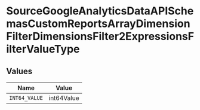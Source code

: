 # SourceGoogleAnalyticsDataAPISchemasCustomReportsArrayDimensionFilterDimensionsFilter2ExpressionsFilterValueType


## Values

| Name          | Value         |
| ------------- | ------------- |
| `INT64_VALUE` | int64Value    |